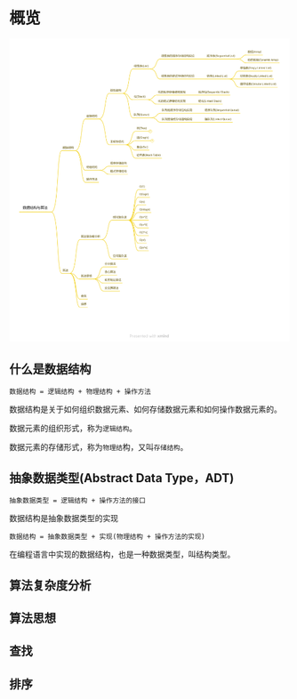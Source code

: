 # 概览

![](./01.png)

## 什么是数据结构

```
数据结构 = 逻辑结构 + 物理结构 + 操作方法
```

数据结构是关于如何组织数据元素、如何存储数据元素和如何操作数据元素的。

数据元素的组织形式，称为`逻辑结构`。

数据元素的存储形式，称为`物理结`构，又叫`存储结构`。

## 抽象数据类型(Abstract Data Type，ADT)

```
抽象数据类型 = 逻辑结构 + 操作方法的接口
```

数据结构是抽象数据类型的实现

```
数据结构 = 抽象数据类型 + 实现(物理结构 + 操作方法的实现)
```

在编程语言中实现的数据结构，也是一种数据类型，叫结构类型。

## 算法复杂度分析

## 算法思想

## 查找

## 排序